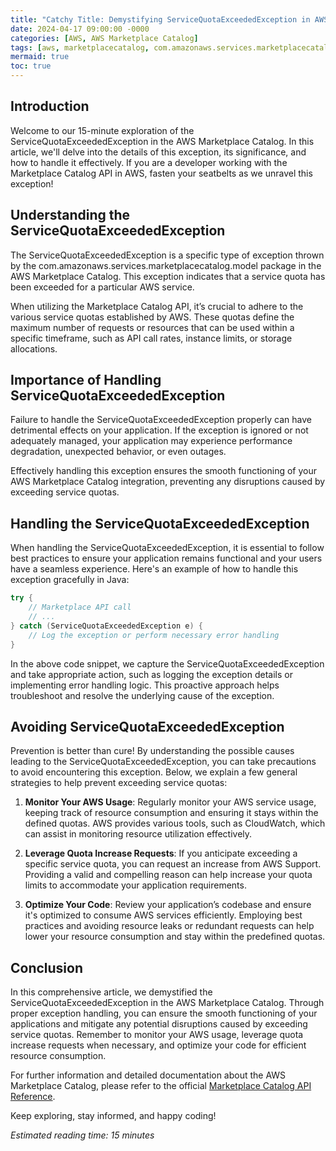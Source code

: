 ```yaml
---
title: "Catchy Title: Demystifying ServiceQuotaExceededException in AWS Marketplace Catalog"
date: 2024-04-17 09:00:00 -0000
categories: [AWS, AWS Marketplace Catalog]
tags: [aws, marketplacecatalog, com.amazonaws.services.marketplacecatalog.model]
mermaid: true
toc: true
---
```



## Introduction
Welcome to our 15-minute exploration of the ServiceQuotaExceededException in the AWS Marketplace Catalog. In this article, we'll delve into the details of this exception, its significance, and how to handle it effectively. If you are a developer working with the Marketplace Catalog API in AWS, fasten your seatbelts as we unravel this exception!

## Understanding the ServiceQuotaExceededException
The ServiceQuotaExceededException is a specific type of exception thrown by the com.amazonaws.services.marketplacecatalog.model package in the AWS Marketplace Catalog. This exception indicates that a service quota has been exceeded for a particular AWS service.

When utilizing the Marketplace Catalog API, it’s crucial to adhere to the various service quotas established by AWS. These quotas define the maximum number of requests or resources that can be used within a specific timeframe, such as API call rates, instance limits, or storage allocations.

## Importance of Handling ServiceQuotaExceededException
Failure to handle the ServiceQuotaExceededException properly can have detrimental effects on your application. If the exception is ignored or not adequately managed, your application may experience performance degradation, unexpected behavior, or even outages.

Effectively handling this exception ensures the smooth functioning of your AWS Marketplace Catalog integration, preventing any disruptions caused by exceeding service quotas.

## Handling the ServiceQuotaExceededException
When handling the ServiceQuotaExceededException, it is essential to follow best practices to ensure your application remains functional and your users have a seamless experience. Here's an example of how to handle this exception gracefully in Java:

```java
try {
    // Marketplace API call
    // ...
} catch (ServiceQuotaExceededException e) {
    // Log the exception or perform necessary error handling
}
```

In the above code snippet, we capture the ServiceQuotaExceededException and take appropriate action, such as logging the exception details or implementing error handling logic. This proactive approach helps troubleshoot and resolve the underlying cause of the exception.

## Avoiding ServiceQuotaExceededException
Prevention is better than cure! By understanding the possible causes leading to the ServiceQuotaExceededException, you can take precautions to avoid encountering this exception. Below, we explain a few general strategies to help prevent exceeding service quotas:

1. **Monitor Your AWS Usage**: Regularly monitor your AWS service usage, keeping track of resource consumption and ensuring it stays within the defined quotas. AWS provides various tools, such as CloudWatch, which can assist in monitoring resource utilization effectively.

2. **Leverage Quota Increase Requests**: If you anticipate exceeding a specific service quota, you can request an increase from AWS Support. Providing a valid and compelling reason can help increase your quota limits to accommodate your application requirements.

3. **Optimize Your Code**: Review your application’s codebase and ensure it's optimized to consume AWS services efficiently. Employing best practices and avoiding resource leaks or redundant requests can help lower your resource consumption and stay within the predefined quotas.

## Conclusion
In this comprehensive article, we demystified the ServiceQuotaExceededException in the AWS Marketplace Catalog. Through proper exception handling, you can ensure the smooth functioning of your applications and mitigate any potential disruptions caused by exceeding service quotas. Remember to monitor your AWS usage, leverage quota increase requests when necessary, and optimize your code for efficient resource consumption.

For further information and detailed documentation about the AWS Marketplace Catalog, please refer to the official [Marketplace Catalog API Reference](https://docs.aws.amazon.com/marketplace-catalog/latest/api-reference/).

Keep exploring, stay informed, and happy coding!

*Estimated reading time: 15 minutes*